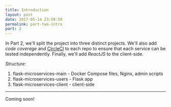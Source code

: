 ```yaml
---
title: Introduction
layout: post
date: 2017-05-14 23:59:59
permalink: part-two-intro
part: 2
---
```


In Part 2, we'll split the project into three distinct projects. We'll also add *code coverage* and [CircleCI](https://circleci.com/) to each repo to ensure that each service can be tested independently. Finally, we'll add *ReactJS* to the client-side.

*Structure*:

1. flask-microservices-main - Docker Compose files, Nginx, admin scripts
1. flask-microservices-users - Flask app
1. flask-microservices-client - client-side

---

Coming soon!
